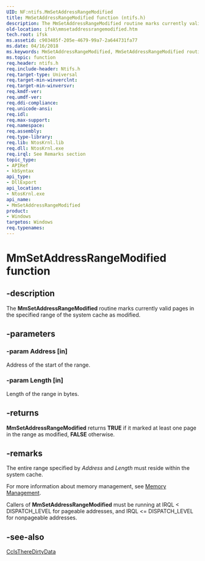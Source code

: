 ```yaml
---
UID: NF:ntifs.MmSetAddressRangeModified
title: MmSetAddressRangeModified function (ntifs.h)
description: The MmSetAddressRangeModified routine marks currently valid pages in the specified range of the system cache as modified.
old-location: ifsk\mmsetaddressrangemodified.htm
tech.root: ifsk
ms.assetid: c903485f-205e-4679-99a7-2a644731fa77
ms.date: 04/16/2018
ms.keywords: MmSetAddressRangeModified, MmSetAddressRangeModified routine [Installable File System Drivers], ifsk.mmsetaddressrangemodified, mmref_4d6ef497-4a72-4fed-8422-365708740cc7.xml, ntifs/MmSetAddressRangeModified
ms.topic: function
req.header: ntifs.h
req.include-header: Ntifs.h
req.target-type: Universal
req.target-min-winverclnt: 
req.target-min-winversvr: 
req.kmdf-ver: 
req.umdf-ver: 
req.ddi-compliance: 
req.unicode-ansi: 
req.idl: 
req.max-support: 
req.namespace: 
req.assembly: 
req.type-library: 
req.lib: NtosKrnl.lib
req.dll: NtosKrnl.exe
req.irql: See Remarks section
topic_type:
- APIRef
- kbSyntax
api_type:
- DllExport
api_location:
- NtosKrnl.exe
api_name:
- MmSetAddressRangeModified
product:
- Windows
targetos: Windows
req.typenames: 
---
```


# MmSetAddressRangeModified function


## -description


The <b>MmSetAddressRangeModified</b> routine marks currently valid pages in the specified range of the system cache as modified.


## -parameters




### -param Address [in]

Address of the start of the range.


### -param Length [in]

Length of the range in bytes.


## -returns



<b>MmSetAddressRangeModified</b> returns <b>TRUE</b> if it marked at least one page in the range as modified, <b>FALSE</b> otherwise.




## -remarks



The entire range specified by <i>Address</i> and <i>Length</i> must reside within the system cache.

For more information about memory management, see <a href="https://msdn.microsoft.com/e030a37c-26ab-4177-9980-4336928975e1">Memory Management</a>. 

Callers of <b>MmSetAddressRangeModified</b> must be running at IRQL < DISPATCH_LEVEL for pageable addresses, and IRQL <= DISPATCH_LEVEL for nonpageable addresses.




## -see-also




<a href="https://msdn.microsoft.com/library/windows/hardware/ff539145">CcIsThereDirtyData</a>
 

 

